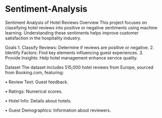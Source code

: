 # Sentiment-Analysis
Sentiment Analysis of Hotel Reviews
Overview
This project focuses on classifying hotel reviews into positive or negative sentiments using machine learning. Understanding these sentiments helps improve customer satisfaction in the hospitality industry.

Goals
1. 
Classify Reviews: Determine if reviews are positive or negative.
2. 
Identify Factors: Find key elements influencing guest experiences.
3. 
Provide Insights: Help hotel management enhance service quality.

Dataset
The dataset includes 515,000 hotel reviews from Europe, sourced from Booking.com, featuring:

•  Review Text: Guest feedback.

•  Ratings: Numerical scores.

•  Hotel Info: Details about hotels.

•  Guest Demographics: Information about reviewers.
